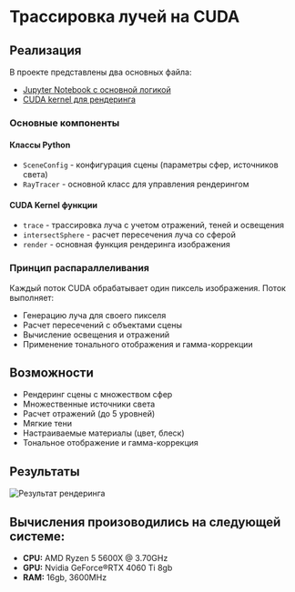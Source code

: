 # Трассировка лучей на CUDA

## Реализация
В проекте представлены два основных файла:
- [Jupyter Notebook с основной логикой](./RayTracing.ipynb)
- [CUDA kernel для рендеринга](./kernel.cu)

### Основные компоненты
#### Классы Python
- `SceneConfig` - конфигурация сцены (параметры сфер, источников света)
- `RayTracer` - основной класс для управления рендерингом

#### CUDA Kernel функции
- `trace` - трассировка луча с учетом отражений, теней и освещения
- `intersectSphere` - расчет пересечения луча со сферой
- `render` - основная функция рендеринга изображения

### Принцип распараллеливания
Каждый поток CUDA обрабатывает один пиксель изображения. Поток выполняет:
- Генерацию луча для своего пикселя
- Расчет пересечений с объектами сцены
- Вычисление освещения и отражений
- Применение тонального отображения и гамма-коррекции

## Возможности
- Рендеринг сцены с множеством сфер
- Множественные источники света
- Расчет отражений (до 5 уровней)
- Мягкие тени
- Настраиваемые материалы (цвет, блеск)
- Тональное отображение и гамма-коррекция

## Результаты
![Результат рендеринга](./output.bmp)

## Вычисления произоводились на следующей системе:
- **CPU:** AMD Ryzen 5 5600X @ 3.70GHz
- **GPU:** Nvidia GeForce®RTX 4060 Ti 8gb
- **RAM:** 16gb, 3600MHz
